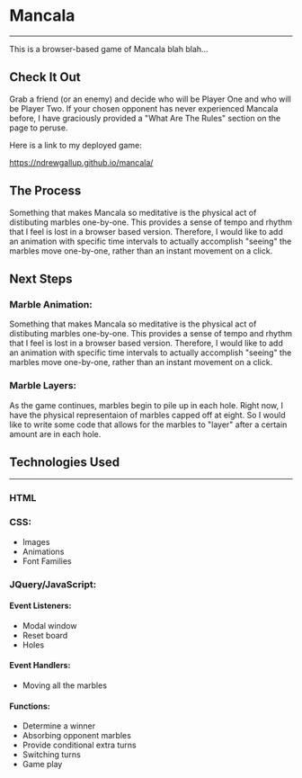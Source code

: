 
# **Mancala**
---


This is a browser-based game of Mancala blah blah...

## Check It Out

Grab a friend (or an enemy) and decide who will be Player One and who will be Player Two. If your chosen opponent has never experienced Mancala before, I have graciously provided a "What Are The Rules" section on the page to peruse.  

Here is a link to my deployed game:

<https://ndrewgallup.github.io/mancala/>

## The Process
Something that makes Mancala so meditative is the physical act of distibuting marbles one-by-one. This provides a sense of tempo and rhythm that I feel is lost in a browser based version. Therefore, I would like to add an animation with specific time intervals to actually accomplish "seeing" the marbles move one-by-one, rather than an instant movement on a click. 


## Next Steps

### Marble Animation:

Something that makes Mancala so meditative is the physical act of distibuting marbles one-by-one. This provides a sense of tempo and rhythm that I feel is lost in a browser based version. Therefore, I would like to add an animation with specific time intervals to actually accomplish "seeing" the marbles move one-by-one, rather than an instant movement on a click. 

### Marble Layers:
As the game continues, marbles begin to pile up in each hole. Right now, I have the physical representaion of marbles capped off at eight. So I would like to write some code that allows for the marbles to "layer" after a certain amount are in each hole. 




## Technologies Used
-------------
### HTML
### CSS:
- Images
- Animations
- Font Families


### JQuery/JavaScript:
#### Event Listeners:

- Modal window
- Reset board
- Holes

#### Event Handlers:

- Moving all the marbles

#### Functions:
- Determine a winner
- Absorbing opponent marbles
- Provide conditional extra turns
- Switching turns
- Game play





